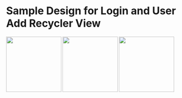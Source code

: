 # Sample Design for Login and User Add Recycler View
<img src="https://m7madmagdy.github.io/pages/login_page.png" width="150" align="left"/>
<img src="https://m7madmagdy.github.io/pages/notes_page.png" width="150" align="left"/>
<img src="https://m7madmagdy.github.io/pages/alert_page.png" width="150" align="left"/>
